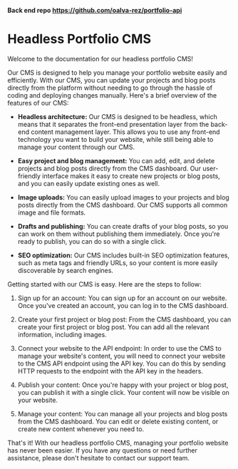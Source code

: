 **Back end repo https://github.com/oalva-rez/portfolio-api**

# Headless Portfolio CMS

Welcome to the documentation for our headless portfolio CMS!

Our CMS is designed to help you manage your portfolio website easily and efficiently. With our CMS, you can update your projects and blog posts directly from the platform without needing to go through the hassle of coding and deploying changes manually. Here's a brief overview of the features of our CMS:

- **Headless architecture:** Our CMS is designed to be headless, which means that it separates the front-end presentation layer from the back-end content management layer. This allows you to use any front-end technology you want to build your website, while still being able to manage your content through our CMS.

- **Easy project and blog management:** You can add, edit, and delete projects and blog posts directly from the CMS dashboard. Our user-friendly interface makes it easy to create new projects or blog posts, and you can easily update existing ones as well.

- **Image uploads:** You can easily upload images to your projects and blog posts directly from the CMS dashboard. Our CMS supports all common image and file formats.

- **Drafts and publishing:** You can create drafts of your blog posts, so you can work on them without publishing them immediately. Once you're ready to publish, you can do so with a single click.

- **SEO optimization:** Our CMS includes built-in SEO optimization features, such as meta tags and friendly URLs, so your content is more easily discoverable by search engines.

Getting started with our CMS is easy. Here are the steps to follow:

1. Sign up for an account: You can sign up for an account on our website. Once you've created an account, you can log in to the CMS dashboard.

2. Create your first project or blog post: From the CMS dashboard, you can create your first project or blog post. You can add all the relevant information, including  images.

4. Connect your website to the API endpoint: In order to use the CMS to manage your website's content, you will need to connect your website to the CMS API endpoint using the API key. You can do this by sending HTTP requests to the endpoint with the API key in the headers.

5. Publish your content: Once you're happy with your project or blog post, you can publish it with a single click. Your content will now be visible on your website.

6. Manage your content: You can manage all your projects and blog posts from the CMS dashboard. You can edit or delete existing content, or create new content whenever you need to.

That's it! With our headless portfolio CMS, managing your portfolio website has never been easier. If you have any questions or need further assistance, please don't hesitate to contact our support team.

